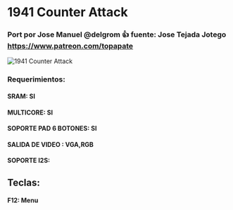 # 1941 Counter Attack

### Port por Jose Manuel @delgrom :+1: fuente: Jose Tejada Jotego https://www.patreon.com/topapate

![1941 Counter Attack](https://user-images.githubusercontent.com/31018768/93019403-10643d80-f5d7-11ea-8d06-2d6f03e9cee4.jpg)

### Requerimientos: 

#### SRAM: SI

#### MULTICORE: SI

#### SOPORTE PAD 6 BOTONES: SI

#### SALIDA DE VIDEO : VGA,RGB

#### SOPORTE I2S: 

## Teclas:

#### F12: Menu
